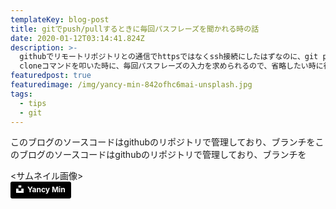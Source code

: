 ```yaml
---
templateKey: blog-post
title: gitでpush/pullするときに毎回パスフレーズを聞かれる時の話
date: 2020-01-12T03:14:41.824Z
description: >-
  githubでリモートリポジトリとの通信でhttpsではなくssh接続にしたはずなのに、git pushやgit pull、git
  cloneコマンドを叩いた時に、毎回パスフレーズの入力を求められるので、省略したい時に行った作業ログです。
featuredpost: true
featuredimage: /img/yancy-min-842ofhc6mai-unsplash.jpg
tags:
  - tips
  - git
---
```

このブログのソースコードはgithubのリポジトリで管理しており、ブランチをこのブログのソースコードはgithubのリポジトリで管理しており、ブランチを  

<サムネイル画像>  
<a style="background-color:black;color:white;text-decoration:none;padding:4px 6px;font-family:-apple-system, BlinkMacSystemFont, &quot;San Francisco&quot;, &quot;Helvetica Neue&quot;, Helvetica, Ubuntu, Roboto, Noto, &quot;Segoe UI&quot;, Arial, sans-serif;font-size:12px;font-weight:bold;line-height:1.2;display:inline-block;border-radius:3px" href="https://unsplash.com/@yancymin?utm_medium=referral&amp;utm_campaign=photographer-credit&amp;utm_content=creditBadge" target="_blank" rel="noopener noreferrer" title="Download free do whatever you want high-resolution photos from Yancy Min"><span style="display:inline-block;padding:2px 3px"><svg xmlns="http://www.w3.org/2000/svg" style="height:12px;width:auto;position:relative;vertical-align:middle;top:-2px;fill:white" viewBox="0 0 32 32"><title>unsplash-logo</title><path d="M10 9V0h12v9H10zm12 5h10v18H0V14h10v9h12v-9z"></path></svg></span><span style="display:inline-block;padding:2px 3px">Yancy Min</span></a>
